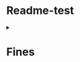 # Readme-test

<details> 
  <summary><h1>Fines</h1></summary>
  <blockquote>
    <p>[POST] You can create a new fines sending a object like the following /fines/</p>
    <p>[URL] https://api.library.management/api/v1/fines/</p>
    <details>  
      <summary><h2>Create Fines</h2></summary>
      <blockquote>
        <details>
          <summary>Header</summary>
          <blockquote>
            <li><b>Authorization</b>: Bearer {token_librarian_access}</li>
          </blockquote>
        </details>
        <details>
          <summary>Body</summary>
          <blockquote>
		```javascript
		{
			"userId": 123,
			"bookId": 12,
			"fineType": "broke",
			"amount": 50
		}
		```
          </blockquote>
        </details>                
      </blockquote>
    </details>
  </blockquote>  
</details>

